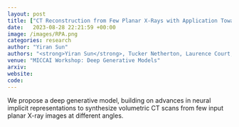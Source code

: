 ```yaml
---
layout: post
title: ["CT Reconstruction from Few Planar X-Rays with Application Towards Low-Resource Radiotherapy"](https://link.springer.com/chapter/10.1007/978-3-031-53767-7_22)
date:   2023-08-28 22:21:59 +00:00
image: /images/RPA.png
categories: research
author: "Yiran Sun"
authors: "<strong>Yiran Sun</strong>, Tucker Netherton, Laurence Court, Ashok Veeraraghavan, Guha Balakrishnan"
venue: "MICCAI Workshop: Deep Generative Models"
arxiv: 
website: 
code: 
---
```

We propose a deep generative model, building on advances in neural implicit representations to synthesize volumetric CT scans from few input planar X-ray images at different angles. 
